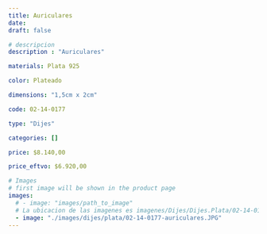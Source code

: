 ```yaml
---
title: Auriculares
date: 
draft: false

# descripcion
description : "Auriculares"

materials: Plata 925

color: Plateado

dimensions: "1,5cm x 2cm"

code: 02-14-0177

type: "Dijes"

categories: []

price: $8.140,00

price_eftvo: $6.920,00

# Images
# first image will be shown in the product page
images:
  # - image: "images/path_to_image"
  # La ubicacion de las imagenes es imagenes/Dijes/Dijes.Plata/02-14-0177-auriculares
  - image: "./images/dijes/plata/02-14-0177-auriculares.JPG"
---
```

